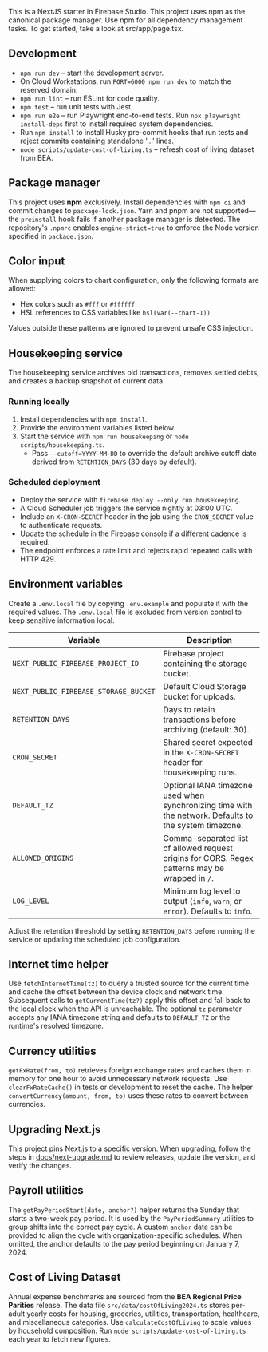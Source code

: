 This is a NextJS starter in Firebase Studio.
This project uses npm as the canonical package manager. Use npm for all dependency management tasks.
To get started, take a look at src/app/page.tsx.

## Development
- `npm run dev` – start the development server.
- On Cloud Workstations, run `PORT=6000 npm run dev` to match the reserved domain.
- `npm run lint` – run ESLint for code quality.
- `npm test` – run unit tests with Jest.
- `npm run e2e` – run Playwright end-to-end tests. Run `npx playwright install-deps` first to install required system dependencies.
- Run `npm install` to install Husky pre-commit hooks that run tests and reject commits containing standalone '...' lines.
- `node scripts/update-cost-of-living.ts` – refresh cost of living dataset from BEA.

## Package manager

This project uses **npm** exclusively. Install dependencies with `npm ci` and
commit changes to `package-lock.json`. Yarn and pnpm are not supported—the
`preinstall` hook fails if another package manager is detected. The repository's
`.npmrc` enables `engine-strict=true` to enforce the Node version specified in
`package.json`.

## Color input
When supplying colors to chart configuration, only the following formats are allowed:

- Hex colors such as `#fff` or `#ffffff`
- HSL references to CSS variables like `hsl(var(--chart-1))`

Values outside these patterns are ignored to prevent unsafe CSS injection.

## Housekeeping service

The housekeeping service archives old transactions, removes settled debts, and
creates a backup snapshot of current data.

### Running locally
1. Install dependencies with `npm install`.
2. Provide the environment variables listed below.
3. Start the service with `npm run housekeeping` or `node scripts/housekeeping.ts`.
   - Pass `--cutoff=YYYY-MM-DD` to override the default archive cutoff date
     derived from `RETENTION_DAYS` (30 days by default).

### Scheduled deployment
- Deploy the service with `firebase deploy --only run.housekeeping`.
- A Cloud Scheduler job triggers the service nightly at 03:00 UTC.
- Include an `X-CRON-SECRET` header in the job using the `CRON_SECRET` value to authenticate requests.
- Update the schedule in the Firebase console if a different cadence is required.
- The endpoint enforces a rate limit and rejects rapid repeated calls with HTTP 429.

## Environment variables

Create a `.env.local` file by copying `.env.example` and populate it with the required values. The `.env.local` file is excluded from version control to keep sensitive information local.

| Variable | Description |
|----------|-------------|
| `NEXT_PUBLIC_FIREBASE_PROJECT_ID` | Firebase project containing the storage bucket. |
| `NEXT_PUBLIC_FIREBASE_STORAGE_BUCKET` | Default Cloud Storage bucket for uploads. |
| `RETENTION_DAYS` | Days to retain transactions before archiving (default: 30). |
| `CRON_SECRET` | Shared secret expected in the `X-CRON-SECRET` header for housekeeping runs. |
| `DEFAULT_TZ` | Optional IANA timezone used when synchronizing time with the network. Defaults to the system timezone. |
| `ALLOWED_ORIGINS` | Comma-separated list of allowed request origins for CORS. Regex patterns may be wrapped in `/`. |
| `LOG_LEVEL` | Minimum log level to output (`info`, `warn`, or `error`). Defaults to `info`. |

Adjust the retention threshold by setting `RETENTION_DAYS` before running the service or updating the scheduled job configuration.

## Internet time helper

Use `fetchInternetTime(tz)` to query a trusted source for the current time and
cache the offset between the device clock and network time. Subsequent calls to
`getCurrentTime(tz?)` apply this offset and fall back to the local clock when
the API is unreachable. The optional `tz` parameter accepts any IANA timezone
string and defaults to `DEFAULT_TZ` or the runtime's resolved timezone.

## Currency utilities

`getFxRate(from, to)` retrieves foreign exchange rates and caches them in
memory for one hour to avoid unnecessary network requests. Use
`clearFxRateCache()` in tests or development to reset the cache. The helper
`convertCurrency(amount, from, to)` uses these rates to convert between
currencies.

## Upgrading Next.js

This project pins Next.js to a specific version. When upgrading, follow the steps in [docs/next-upgrade.md](docs/next-upgrade.md) to review releases, update the version, and verify the changes.

## Payroll utilities

The `getPayPeriodStart(date, anchor?)` helper returns the Sunday that starts a
two-week pay period. It is used by the `PayPeriodSummary` utilities to group
shifts into the correct pay cycle. A custom `anchor` date can be provided to
align the cycle with organization-specific schedules. When omitted, the anchor
defaults to the pay period beginning on January 7, 2024.

## Cost of Living Dataset

Annual expense benchmarks are sourced from the **BEA Regional Price Parities**
release. The data file `src/data/costOfLiving2024.ts` stores per-adult yearly
costs for housing, groceries, utilities, transportation, healthcare, and
miscellaneous categories. Use `calculateCostOfLiving` to scale values by
household composition. Run `node scripts/update-cost-of-living.ts` each year to
fetch new figures.
